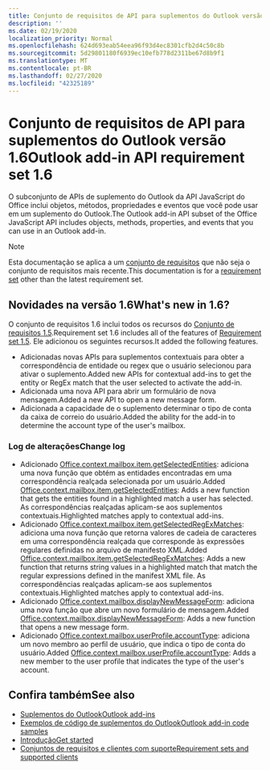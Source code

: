 ```yaml
---
title: Conjunto de requisitos de API para suplementos do Outlook versão 1.6
description: ''
ms.date: 02/19/2020
localization_priority: Normal
ms.openlocfilehash: 624d693eab54eea96f93d4ec8301cfb2d4c50c8b
ms.sourcegitcommit: 5d29801180f6939ec10efb778d2311be67d8b9f1
ms.translationtype: MT
ms.contentlocale: pt-BR
ms.lasthandoff: 02/27/2020
ms.locfileid: "42325189"
---
```

# <a name="outlook-add-in-api-requirement-set-16"></a><span data-ttu-id="4d6ab-102">Conjunto de requisitos de API para suplementos do Outlook versão 1.6</span><span class="sxs-lookup"><span data-stu-id="4d6ab-102">Outlook add-in API requirement set 1.6</span></span>

<span data-ttu-id="4d6ab-103">O subconjunto de APIs de suplemento do Outlook da API JavaScript do Office inclui objetos, métodos, propriedades e eventos que você pode usar em um suplemento do Outlook.</span><span class="sxs-lookup"><span data-stu-id="4d6ab-103">The Outlook add-in API subset of the Office JavaScript API includes objects, methods, properties, and events that you can use in an Outlook add-in.</span></span>

> [!NOTE]
> <span data-ttu-id="4d6ab-104">Esta documentação se aplica a um [conjunto de requisitos](/office/dev/add-ins/reference/requirement-sets/outlook-api-requirement-sets) que não seja o conjunto de requisitos mais recente.</span><span class="sxs-lookup"><span data-stu-id="4d6ab-104">This documentation is for a [requirement set](/office/dev/add-ins/reference/requirement-sets/outlook-api-requirement-sets) other than the latest requirement set.</span></span>

## <a name="whats-new-in-16"></a><span data-ttu-id="4d6ab-105">Novidades na versão 1.6</span><span class="sxs-lookup"><span data-stu-id="4d6ab-105">What's new in 1.6?</span></span>

<span data-ttu-id="4d6ab-106">O conjunto de requisitos 1.6 inclui todos os recursos do [Conjunto de requisitos 1.5](../requirement-set-1.5/outlook-requirement-set-1.5.md).</span><span class="sxs-lookup"><span data-stu-id="4d6ab-106">Requirement set 1.6 includes all of the features of [Requirement set 1.5](../requirement-set-1.5/outlook-requirement-set-1.5.md).</span></span> <span data-ttu-id="4d6ab-107">Ele adicionou os seguintes recursos.</span><span class="sxs-lookup"><span data-stu-id="4d6ab-107">It added the following features.</span></span>

- <span data-ttu-id="4d6ab-108">Adicionadas novas APIs para suplementos contextuais para obter a correspondência de entidade ou regex que o usuário selecionou para ativar o suplemento.</span><span class="sxs-lookup"><span data-stu-id="4d6ab-108">Added new APIs for contextual add-ins to get the entity or RegEx match that the user selected to activate the add-in.</span></span>
- <span data-ttu-id="4d6ab-109">Adicionada uma nova API para abrir um formulário de nova mensagem.</span><span class="sxs-lookup"><span data-stu-id="4d6ab-109">Added a new API to open a new message form.</span></span>
- <span data-ttu-id="4d6ab-110">Adicionada a capacidade de o suplemento determinar o tipo de conta da caixa de correio do usuário.</span><span class="sxs-lookup"><span data-stu-id="4d6ab-110">Added the ability for the add-in to determine the account type of the user's mailbox.</span></span>

### <a name="change-log"></a><span data-ttu-id="4d6ab-111">Log de alterações</span><span class="sxs-lookup"><span data-stu-id="4d6ab-111">Change log</span></span>

- <span data-ttu-id="4d6ab-112">Adicionado [Office.context.mailbox.item.getSelectedEntities](office.context.mailbox.item.md#methods): adiciona uma nova função que obtém as entidades encontradas em uma correspondência realçada selecionada por um usuário.</span><span class="sxs-lookup"><span data-stu-id="4d6ab-112">Added [Office.context.mailbox.item.getSelectedEntities](office.context.mailbox.item.md#methods): Adds a new function that gets the entities found in a highlighted match a user has selected.</span></span> <span data-ttu-id="4d6ab-113">As correspondências realçadas aplicam-se aos suplementos contextuais.</span><span class="sxs-lookup"><span data-stu-id="4d6ab-113">Highlighted matches apply to contextual add-ins.</span></span>
- <span data-ttu-id="4d6ab-114">Adicionado [Office.context.mailbox.item.getSelectedRegExMatches](office.context.mailbox.item.md#methods): adiciona uma nova função que retorna valores de cadeia de caracteres em uma correspondência realçada que corresponde às expressões regulares definidas no arquivo de manifesto XML.</span><span class="sxs-lookup"><span data-stu-id="4d6ab-114">Added [Office.context.mailbox.item.getSelectedRegExMatches](office.context.mailbox.item.md#methods): Adds a new function that returns string values in a highlighted match that match the regular expressions defined in the manifest XML file.</span></span> <span data-ttu-id="4d6ab-115">As correspondências realçadas aplicam-se aos suplementos contextuais.</span><span class="sxs-lookup"><span data-stu-id="4d6ab-115">Highlighted matches apply to contextual add-ins.</span></span>
- <span data-ttu-id="4d6ab-116">Adicionado [Office.context.mailbox.displayNewMessageForm](office.context.mailbox.md#methods): adiciona uma nova função que abre um novo formulário de mensagem.</span><span class="sxs-lookup"><span data-stu-id="4d6ab-116">Added [Office.context.mailbox.displayNewMessageForm](office.context.mailbox.md#methods): Adds a new function that opens a new message form.</span></span>
- <span data-ttu-id="4d6ab-117">Adicionado [Office.context.mailbox.userProfile.accountType](/javascript/api/outlook/office.userprofile?view=outlook-js-1.6#accounttype): adiciona um novo membro ao perfil de usuário, que indica o tipo de conta do usuário.</span><span class="sxs-lookup"><span data-stu-id="4d6ab-117">Added [Office.context.mailbox.userProfile.accountType](/javascript/api/outlook/office.userprofile?view=outlook-js-1.6#accounttype): Adds a new member to the user profile that indicates the type of the user's account.</span></span>

## <a name="see-also"></a><span data-ttu-id="4d6ab-118">Confira também</span><span class="sxs-lookup"><span data-stu-id="4d6ab-118">See also</span></span>

- [<span data-ttu-id="4d6ab-119">Suplementos do Outlook</span><span class="sxs-lookup"><span data-stu-id="4d6ab-119">Outlook add-ins</span></span>](../../../outlook/outlook-add-ins-overview.md)
- [<span data-ttu-id="4d6ab-120">Exemplos de código de suplementos do Outlook</span><span class="sxs-lookup"><span data-stu-id="4d6ab-120">Outlook add-in code samples</span></span>](https://developer.microsoft.com/outlook/gallery/?filterBy=Outlook,Samples,Add-ins)
- [<span data-ttu-id="4d6ab-121">Introdução</span><span class="sxs-lookup"><span data-stu-id="4d6ab-121">Get started</span></span>](../../../quickstarts/outlook-quickstart.md)
- [<span data-ttu-id="4d6ab-122">Conjuntos de requisitos e clientes com suporte</span><span class="sxs-lookup"><span data-stu-id="4d6ab-122">Requirement sets and supported clients</span></span>](../../requirement-sets/outlook-api-requirement-sets.md)

